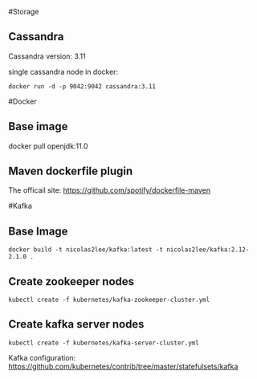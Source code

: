 #Storage
## Cassandra
Cassandra version: 3.11

single cassandra node in docker: 

    docker run -d -p 9042:9042 cassandra:3.11 

#Docker
## Base image 
docker pull openjdk:11.0 
## Maven dockerfile plugin
The officail site: https://github.com/spotify/dockerfile-maven

#Kafka
## Base Image
    docker build -t nicolas2lee/kafka:latest -t nicolas2lee/kafka:2.12-2.1.0 .

## Create zookeeper nodes
    kubectl create -f kubernetes/kafka-zookeeper-cluster.yml
    
## Create kafka server nodes
    kubectl create -f kubernetes/kafka-server-cluster.yml
    
Kafka configuration:
https://github.com/kubernetes/contrib/tree/master/statefulsets/kafka